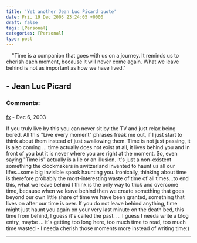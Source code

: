 ```yaml
---
title: 'Yet another Jean Luc Picard quote'
date: Fri, 19 Dec 2003 23:24:05 +0000
draft: false
tags: [Personal]
categories: [Personal]
type: post
---
```


    "Time is a companion that goes with us on a journey. It reminds us to cherish each moment, because it will never come again. What we leave behind is not as important as how we have lived."    

\- Jean Luc Picard
---
### Comments:
####
[fx](http://www.freeroller.net/page/fx "") - <time datetime="2003-12-20 15:52:51">Dec 6, 2003</time>

If you truly live by this you can never sit by the TV and just relax being bored. All this "Live every moment" phrases freak me out, if I just start to think about them instead of just swallowing them. Time is not just passing, it is also coming ... time actually does not exist at all, it lives behind you and in front of you but it is never where you are right at the moment. So, even saying "Time is" actually is a lie or an illusion. It's just a non-existent something the clockmakers in switzerland invented to haunt us all our lifes...some big invisible spook haunting you. Ironically, thinking about time is therefore probably the most-interesting waste of time of all times...to end this, what we leave behind I think is the only way to trick and overcome time, because when we leave behind then we create something that goes beyond our own little share of time we have been granted, something that lives on after our time is over. If you do not leave behind anything, time might just haunt you again on your very last minute on the death bed, this time from behind, I guess it's called the past. ... I guess I needa write a blog entry, maybe ... it's getting too long here, too much time to read, too much time wasted - I needa cherish those moments more instead of writing time:)
<hr />
